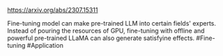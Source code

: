 https://arxiv.org/abs/2307.15311

Fine-tuning model can make pre-trained LLM into certain fields' experts. Instead of pouring the resources of GPU, fine-tuning with offline and powerful pre-trained LLaMA can also generate satisfyine effects.
#Fine-tuning #Application 
